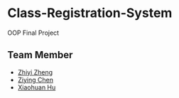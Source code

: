 # Class-Registration-System
OOP Final Project 

## Team Member
- [Zhiyi Zheng](https://github.com/Val001z)
- [Ziying Chen](https://github.com/Zi198)
- [Xiaohuan Hu](https://github.com/huxiaohuanzhai)
